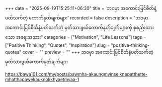 +++
date = "2025-09-19T15:25:11+06:30"
title = 'ဘဝမှာ အကောင်းမြင်စိတ်နဲ့ပတ်သက်တဲ့ ကောက်နုတ်ချက်များ'
recorded = false
description = "ဘဝမှာ အကောင်းမြင်စိတ်နဲ့ပတ်သက်တဲ့ မှတ်သားဖွယ်ကောက်နုတ်ချက်များကို စုစည်းထားသော အရေးအသား"
categories = ["Motivation", "Life Lessons"]
tags = ["Positive Thinking", "Quotes", "Inspiration"]
slug = "positive-thinking-quotes"
cover = ""
preview = ""
+++
ဘဝမှာ အကောင်းမြင်စိတ်နဲ့ပတ်သက်တဲ့ မှတ်သားဖွယ်ကောက်နုတ်ချက်များ

https://bawa101.com/my/posts/bawmha-akaungmyinseiknepatthette-mhatthapawekauknokkhyaetmyaa-1